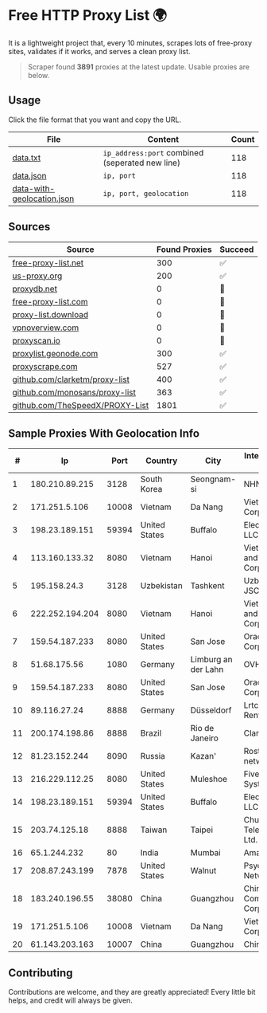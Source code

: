 
# Free HTTP Proxy List 🌍

It is a lightweight project that, every 10 minutes, scrapes lots of free-proxy sites, validates if it works, and serves a clean proxy list.


> Scraper found **3891** proxies at the latest update. Usable proxies are below.

## Usage

Click the file format that you want and copy the URL.


|File|Content|Count|
|----|-------|-----|
|[data.txt](https://raw.githubusercontent.com/themiralay/Proxy-List-World/master/data.txt)|`ip_address:port` combined (seperated new line)|118|
|[data.json](https://raw.githubusercontent.com/themiralay/Proxy-List-World/master/data.json)|`ip, port`|118|
|[data-with-geolocation.json](https://raw.githubusercontent.com/themiralay/Proxy-List-World/master/data-with-geolocation.json)|`ip, port, geolocation`|118|

## Sources

|Source|Found Proxies|Succeed|
|------|-------------|-------|
|[free-proxy-list.net](https://free-proxy-list.net)|300|✅|
|[us-proxy.org](https://www.us-proxy.org)|200|✅|
|[proxydb.net](http://proxydb.net)|0|🚫|
|[free-proxy-list.com](https://free-proxy-list.com/?page=&port=&type%5B%5D=http&type%5B%5D=https&up_time=0&search=Search)|0|🚫|
|[proxy-list.download](https://www.proxy-list.download/HTTP)|0|🚫|
|[vpnoverview.com](https://vpnoverview.com/privacy/anonymous-browsing/free-proxy-servers)|0|🚫|
|[proxyscan.io](https://www.proxyscan.io)|0|🚫|
|[proxylist.geonode.com](https://proxylist.geonode.com/api/proxy-list?limit=300&page=1&sort_by=lastChecked&sort_type=desc&protocols=http,https)|300|✅|
|[proxyscrape.com](https://api.proxyscrape.com/v2/?request=displayproxies&protocol=http&timeout=10000&country=all&ssl=all&anonymity=all)|527|✅|
|[github.com/clarketm/proxy-list](https://raw.githubusercontent.com/clarketm/proxy-list/master/proxy-list-raw.txt)|400|✅|
|[github.com/monosans/proxy-list](https://raw.githubusercontent.com/monosans/proxy-list/main/proxies/http.txt)|363|✅|
|[github.com/TheSpeedX/PROXY-List](https://raw.githubusercontent.com/TheSpeedX/PROXY-List/master/http.txt)|1801|✅|


## Sample Proxies With Geolocation Info

|#|Ip|Port|Country|City|Internet Service Provider|
|-|--|----|-------|----|-------------------------|
|1|180.210.89.215|3128|South Korea|Seongnam-si|NHNCLOUD|
|2|171.251.5.106|10008|Vietnam|Da Nang|Viettel Corporation|
|3|198.23.189.151|59394|United States|Buffalo|Electro Nebula LLC|
|4|113.160.133.32|8080|Vietnam|Hanoi|VietNam Post and Telecom Corporation|
|5|195.158.24.3|3128|Uzbekistan|Tashkent|Uzbektelecom JSC|
|6|222.252.194.204|8080|Vietnam|Hanoi|VietNam Post and Telecom Corporation|
|7|159.54.187.233|8080|United States|San Jose|Oracle Corporation|
|8|51.68.175.56|1080|Germany|Limburg an der Lahn|OVH SAS|
|9|159.54.187.233|8080|United States|San Jose|Oracle Corporation|
|10|89.116.27.24|8888|Germany|Düsseldorf|Lrtc Network Rent|
|11|200.174.198.86|8888|Brazil|Rio de Janeiro|Claro S.A|
|12|81.23.152.244|8090|Russia|Kazan'|Rostelecom networks|
|13|216.229.112.25|8080|United States|Muleshoe|Five Area Systems, LLC|
|14|198.23.189.151|59394|United States|Buffalo|Electro Nebula LLC|
|15|203.74.125.18|8888|Taiwan|Taipei|Chunghwa Telecom Co., Ltd.|
|16|65.1.244.232|80|India|Mumbai|Amazon.com|
|17|208.87.243.199|7878|United States|Walnut|Psychz Networks|
|18|183.240.196.55|38080|China|Guangzhou|China Mobile Communications Corporation|
|19|171.251.5.106|10008|Vietnam|Da Nang|Viettel Corporation|
|20|61.143.203.163|10007|China|Guangzhou|Chinanet|



## Contributing

Contributions are welcome, and they are greatly appreciated! Every
little bit helps, and credit will always be given.

